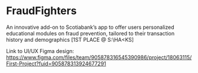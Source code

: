 # FraudFighters

An innovative add-on to Scotiabank’s app to offer users personalized educational modules on fraud prevention, tailored to their transaction history and demographics [1ST PLACE @ S:\HA<KS]

Link to UI/UX Figma design:  https://www.figma.com/files/team/905878316545390986/project/18063115/First-Project?fuid=905878313924677291
